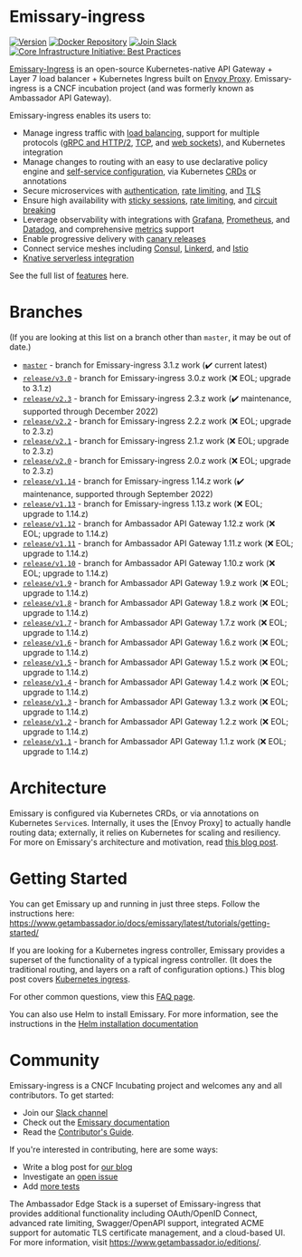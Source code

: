 Emissary-ingress
================

<!-- [![Alt Text][image-url]][link-url] -->
[![Version][badge-version-img]][badge-version-link]
[![Docker Repository][badge-docker-img]][badge-docker-link]
[![Join Slack][badge-slack-img]][badge-slack-link]
[![Core Infrastructure Initiative: Best Practices][badge-cii-img]][badge-cii-link]

[badge-version-img]: https://img.shields.io/docker/v/emissaryingress/emissary?sort=semver
[badge-version-link]: https://github.com/emissary-ingress/emissary/releases
[badge-docker-img]: https://img.shields.io/docker/pulls/emissaryingress/emissary
[badge-docker-link]: https://hub.docker.com/r/emissaryingress/emissary
[badge-slack-img]: https://img.shields.io/badge/slack-join-orange.svg
[badge-slack-link]: https://a8r.io/slack
[badge-cii-img]: https://bestpractices.coreinfrastructure.org/projects/1852/badge
[badge-cii-link]: https://bestpractices.coreinfrastructure.org/projects/1852

<!-- Links are (mostly) at the end of this document, for legibility. -->

[Emissary-Ingress](https://www.getambassador.io) is an open-source Kubernetes-native API Gateway +
Layer 7 load balancer + Kubernetes Ingress built on [Envoy Proxy](https://www.envoyproxy.io).
Emissary-ingress is a CNCF incubation project (and was formerly known as Ambassador API Gateway).

Emissary-ingress enables its users to:
* Manage ingress traffic with [load balancing], support for multiple protocols ([gRPC and HTTP/2], [TCP], and [web sockets]), and Kubernetes integration
* Manage changes to routing with an easy to use declarative policy engine and [self-service configuration], via Kubernetes [CRDs] or annotations
* Secure microservices with [authentication], [rate limiting], and [TLS]
* Ensure high availability with [sticky sessions], [rate limiting], and [circuit breaking]
* Leverage observability with integrations with [Grafana], [Prometheus], and [Datadog], and comprehensive [metrics] support
* Enable progressive delivery with [canary releases]
* Connect service meshes including [Consul], [Linkerd], and [Istio]
* [Knative serverless integration]

See the full list of [features](https://www.getambassador.io/features/) here.

Branches
========

(If you are looking at this list on a branch other than `master`, it
may be out of date.)

- [`master`](https://github.com/emissary-ingress/emissary/tree/master) - branch for Emissary-ingress 3.1.z work (:heavy_check_mark: current latest)
- [`release/v3.0`](https://github.com/emissary-ingress/emissary/tree/release/v3.0) - branch for Emissary-ingress 3.0.z work (:x: EOL; upgrade to 3.1.z)
- [`release/v2.3`](https://github.com/emissary-ingress/emissary/tree/release/v2.3) - branch for Emissary-ingress 2.3.z work (:heavy_check_mark: maintenance, supported through December 2022)
- [`release/v2.2`](https://github.com/emissary-ingress/emissary/tree/release/v2.2) - branch for Emissary-ingress 2.2.z work (:x: EOL; upgrade to 2.3.z)
- [`release/v2.1`](https://github.com/emissary-ingress/emissary/tree/release/v2.1) - branch for Emissary-ingress 2.1.z work (:x: EOL; upgrade to 2.3.z)
- [`release/v2.0`](https://github.com/emissary-ingress/emissary/tree/release/v2.0) - branch for Emissary-ingress 2.0.z work (:x: EOL; upgrade to 2.3.z)
- [`release/v1.14`](https://github.com/emissary-ingress/emissary/tree/release/v1.14) - branch for Emissary-ingress 1.14.z work (:heavy_check_mark: maintenance, supported through September 2022)
- [`release/v1.13`](https://github.com/emissary-ingress/emissary/tree/release/v1.13) - branch for Emissary-ingress 1.13.z work (:x: EOL; upgrade to 1.14.z)
- [`release/v1.12`](https://github.com/emissary-ingress/emissary/tree/release/v1.12) - branch for Ambassador API Gateway 1.12.z work (:x: EOL; upgrade to 1.14.z)
- [`release/v1.11`](https://github.com/emissary-ingress/emissary/tree/release/v1.11) - branch for Ambassador API Gateway 1.11.z work (:x: EOL; upgrade to 1.14.z)
- [`release/v1.10`](https://github.com/emissary-ingress/emissary/tree/release/v1.10) - branch for Ambassador API Gateway 1.10.z work (:x: EOL; upgrade to 1.14.z)
- [`release/v1.9`](https://github.com/emissary-ingress/emissary/tree/release/v1.9) - branch for Ambassador API Gateway 1.9.z work (:x: EOL; upgrade to 1.14.z)
- [`release/v1.8`](https://github.com/emissary-ingress/emissary/tree/release/v1.8) - branch for Ambassador API Gateway 1.8.z work (:x: EOL; upgrade to 1.14.z)
- [`release/v1.7`](https://github.com/emissary-ingress/emissary/tree/release/v1.7) - branch for Ambassador API Gateway 1.7.z work (:x: EOL; upgrade to 1.14.z)
- [`release/v1.6`](https://github.com/emissary-ingress/emissary/tree/release/v1.6) - branch for Ambassador API Gateway 1.6.z work (:x: EOL; upgrade to 1.14.z)
- [`release/v1.5`](https://github.com/emissary-ingress/emissary/tree/release/v1.5) - branch for Ambassador API Gateway 1.5.z work (:x: EOL; upgrade to 1.14.z)
- [`release/v1.4`](https://github.com/emissary-ingress/emissary/tree/release/v1.4) - branch for Ambassador API Gateway 1.4.z work (:x: EOL; upgrade to 1.14.z)
- [`release/v1.3`](https://github.com/emissary-ingress/emissary/tree/release/v1.3) - branch for Ambassador API Gateway 1.3.z work (:x: EOL; upgrade to 1.14.z)
- [`release/v1.2`](https://github.com/emissary-ingress/emissary/tree/release/v1.2) - branch for Ambassador API Gateway 1.2.z work (:x: EOL; upgrade to 1.14.z)
- [`release/v1.1`](https://github.com/emissary-ingress/emissary/tree/release/v1.1) - branch for Ambassador API Gateway 1.1.z work (:x: EOL; upgrade to 1.14.z)

Architecture
============

Emissary is configured via Kubernetes CRDs, or via annotations on Kubernetes `Service`s. Internally,
it uses the [Envoy Proxy] to actually handle routing data; externally, it relies on Kubernetes for
scaling and resiliency. For more on Emissary's architecture and motivation, read [this blog post](https://blog.getambassador.io/building-ambassador-an-open-source-api-gateway-on-kubernetes-and-envoy-ed01ed520844).

Getting Started
===============

You can get Emissary up and running in just three steps. Follow the instructions here: https://www.getambassador.io/docs/emissary/latest/tutorials/getting-started/

If you are looking for a Kubernetes ingress controller, Emissary provides a superset of the functionality of a typical ingress controller. (It does the traditional routing, and layers on a raft of configuration options.) This blog post covers [Kubernetes ingress](https://blog.getambassador.io/kubernetes-ingress-nodeport-load-balancers-and-ingress-controllers-6e29f1c44f2d).

For other common questions, view this [FAQ page](https://www.getambassador.io/docs/emissary/latest/about/faq/).

You can also use Helm to install Emissary. For more information, see the instructions in the [Helm installation documentation](https://www.getambassador.io/docs/emissary/latest/topics/install/helm/)

Community
=========

Emissary-ingress is a CNCF Incubating project and welcomes any and all contributors. To get started:

* Join our [Slack channel](https://a8r.io/slack)
* Check out the [Emissary documentation](https://www.getambassador.io/docs/emissary/)
* Read the [Contributor's Guide](https://github.com/emissary-ingress/emissary/blob/master/DEVELOPING.md).

If you're interested in contributing, here are some ways:

* Write a blog post for [our blog](https://blog.getambassador.io)
* Investigate an [open issue](https://github.com/emissary-ingress/emissary/issues)
* Add [more tests](https://github.com/emissary-ingress/emissary/tree/master/ambassador/tests)

The Ambassador Edge Stack is a superset of Emissary-ingress that provides additional functionality including OAuth/OpenID Connect, advanced rate limiting, Swagger/OpenAPI support, integrated ACME support for automatic TLS certificate management, and a cloud-based UI. For more information, visit https://www.getambassador.io/editions/.

<!-- Please keep this list sorted. -->
[authentication]: https://www.getambassador.io/docs/emissary/latest/topics/running/services/auth-service/
[canary releases]: https://www.getambassador.io/docs/emissary/latest/topics/using/canary/
[circuit breaking]: https://www.getambassador.io/docs/emissary/latest/topics/using/circuit-breakers/
[Consul]: https://www.getambassador.io/docs/emissary/latest/howtos/consul/
[CRDs]: https://kubernetes.io/docs/concepts/extend-kubernetes/api-extension/custom-resources/
[Datadog]: https://www.getambassador.io/docs/emissary/latest/topics/running/statistics/#datadog
[Grafana]: https://www.getambassador.io/docs/emissary/latest/topics/running/statistics/#grafana
[gRPC and HTTP/2]: https://www.getambassador.io/docs/emissary/latest/howtos/grpc/
[Istio]: https://www.getambassador.io/docs/emissary/latest/howtos/istio/
[Knative serverless integration]: https://www.getambassador.io/docs/emissary/latest/howtos/knative/
[Linkerd]: https://www.getambassador.io/docs/emissary/latest/howtos/linkerd2/
[load balancing]: https://www.getambassador.io/docs/emissary/latest/topics/running/load-balancer/
[metrics]: https://www.getambassador.io/docs/emissary/latest/topics/running/statistics/
[Prometheus]: https://www.getambassador.io/docs/emissary/latest/topics/running/statistics/#prometheus
[rate limiting]: https://www.getambassador.io/docs/emissary/latest/topics/running/services/rate-limit-service/
[self-service configuration]: https://www.getambassador.io/docs/emissary/latest/topics/using/mappings/
[sticky sessions]: https://www.getambassador.io/docs/emissary/latest/topics/running/load-balancer/#sticky-sessions--session-affinity
[TCP]: https://www.getambassador.io/docs/emissary/latest/topics/using/tcpmappings/
[TLS]: https://www.getambassador.io/docs/emissary/latest/howtos/tls-termination/
[web sockets]: https://www.getambassador.io/docs/emissary/latest/topics/using/tcpmappings/

